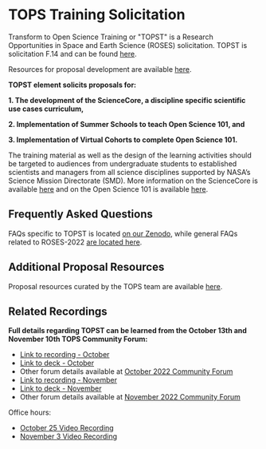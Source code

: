 # TOPS Training Solicitation 

Transform to Open Science Training or "TOPST" is a Research Opportunities in Space and Earth Science (ROSES) solicitation. TOPST is solicitation F.14 and can be found [here](https://nspires.nasaprs.com/external/viewrepositorydocument/cmdocumentid=860824/solicitationId=%7BAB776446-03A8-4C24-845D-2E5A2ADA2D5A%7D/viewSolicitationDocument=1/F.14_TOPST_Amend46.pdf). 

Resources for proposal development are available [here](./proposal_resources.md).

**TOPST element solicits proposals for:**

**1. The development of the ScienceCore, a discipline specific scientific use cases curriculum,** 

**2. Implementation of Summer Schools to teach Open Science 101, and** 

**3. Implementation of Virtual Cohorts to complete Open Science 101.** 

The training material as well as the design of the learning activities should be targeted to audiences from undergraduate students to established scientists and managers from all science disciplines supported by NASA’s Science Mission Directorate (SMD). More information on the ScienceCore is available [here](../Trainings) and on the Open Science 101 is available [here](../Trainings/).

## Frequently Asked Questions

FAQs specific to TOPST is located [on our Zenodo](https://doi.org/10.5281/zenodo.7194641), while general FAQs related to ROSES-2022 [are located here](https://science.nasa.gov/researchers/sara/faqs#14).

## Additional Proposal Resources
Proposal resources curated by the TOPS team are available [here](https://nasa.github.io/Transform-to-Open-Science-Book/Proposal_Resources/readme.html).

## Related Recordings
**Full details regarding TOPST can be learned from the October 13th and November 10th TOPS Community Forum:**
* [Link to recording - October](https://www.youtube.com/watch?v=wTtmdWqUr1c)
* [Link to deck - October](https://doi.org/10.5281/zenodo.7195790)
* Other forum details available at [October 2022 Community Forum](https://github.com/nasa/Transform-to-Open-Science/blob/main/docs/Area1_Engagement/Community_Forums/2022_Forums/20221013_community_forum.md)
* [Link to recording - November](https://www.youtube.com/watch?v=qAhDVhPKrwM)
* [Link to deck - November](https://doi.org/10.5281/zenodo.7311818)
* Other forum details available at [November 2022 Community Forum](https://github.com/nasa/Transform-to-Open-Science/blob/main/docs/Area1_Engagement/Community_Forums/2022_Forums/20221110_community_forum.md)

Office hours:
* [October 25 Video Recording](https://www.youtube.com/watch?v=LFwQj8vuRFI)
* [November 3 Video Recording](https://www.youtube.com/watch?v=VbrGPoKbtJU)
